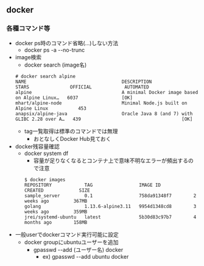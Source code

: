 ## docker

### 各種コマンド等

* docker ps時のコマンド省略(...)しない方法
  * docker ps -a --no-trunc
* image検索
  * docker search (image名)
  ```
  # docker search alpine
  NAME                                   DESCRIPTION                                     STARS               OFFICIAL            AUTOMATED
  alpine                                 A minimal Docker image based on Alpine Linux…   6037                [OK]
  mhart/alpine-node                      Minimal Node.js built on Alpine Linux           453
  anapsix/alpine-java                    Oracle Java 8 (and 7) with GLIBC 2.28 over A…   439                                     [OK]
  ```
  * tag一覧取得は標準のコマンドでは無理
    * おとなしくDocker Hub見ておく
* docker残容量確認
  * docker system df
    * 容量が足りなくなるとコンテナ上で意味不明なエラーが頻出するので注意
    ```
    $ docker images
    REPOSITORY            TAG                 IMAGE ID            CREATED             SIZE
    sample_server         0.1                 758da91348f7        2 weeks ago         367MB
    golang                1.13.6-alpine3.11   9954d1348cd8        3 weeks ago         359MB
    jrei/systemd-ubuntu   latest              5b30d83c97b7        4 months ago        158MB
    ```
* 一般userでdockerコマンド実行可能に設定
  * docker groupにubuntuユーザーを追加
    * gpasswd --add (ユーザー名) docker
      * ex) gpasswd --add ubuntu docker
